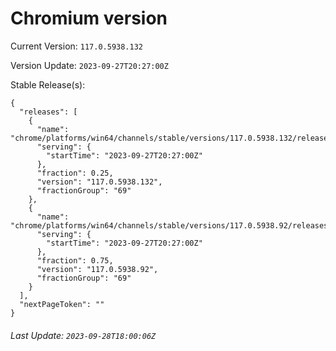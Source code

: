 # Chromium version

Current Version: `117.0.5938.132`

Version Update: `2023-09-27T20:27:00Z`

Stable Release(s):
```
{
  "releases": [
    {
      "name": "chrome/platforms/win64/channels/stable/versions/117.0.5938.132/releases/1695846420",
      "serving": {
        "startTime": "2023-09-27T20:27:00Z"
      },
      "fraction": 0.25,
      "version": "117.0.5938.132",
      "fractionGroup": "69"
    },
    {
      "name": "chrome/platforms/win64/channels/stable/versions/117.0.5938.92/releases/1695846420",
      "serving": {
        "startTime": "2023-09-27T20:27:00Z"
      },
      "fraction": 0.75,
      "version": "117.0.5938.92",
      "fractionGroup": "69"
    }
  ],
  "nextPageToken": ""
}
```

###### Last Update: `2023-09-28T18:00:06Z`
        